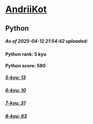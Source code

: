 # [AndriiKot](https://www.codewars.com/users/AndriiKot) 
## Python

##### As of 2025-04-12 21:54:42 uploaded:

#### Python rank: 5 kyu

#### Python score: 580

##### [5-kyu: 13](https://github.com/AndriiKot/Python__CodeWars/tree/main/kyu-5)

##### [6-kyu: 10](https://github.com/AndriiKot/Python__CodeWars/tree/main/kyu-6)

##### [7-kyu: 31](https://github.com/AndriiKot/Python__CodeWars/tree/main/kyu-7)

##### [8-kyu: 63](https://github.com/AndriiKot/Python__CodeWars/tree/main/kyu-8)

